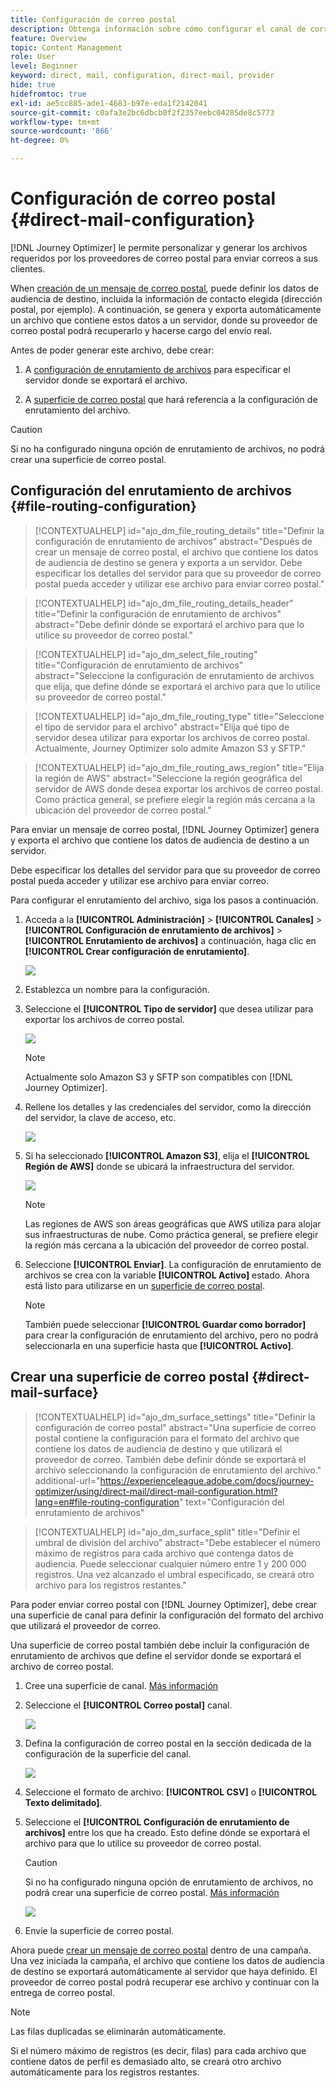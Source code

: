 ```yaml
---
title: Configuración de correo postal
description: Obtenga información sobre cómo configurar el canal de correo postal en Journey Optimizer
feature: Overview
topic: Content Management
role: User
level: Beginner
keyword: direct, mail, configuration, direct-mail, provider
hide: true
hidefromtoc: true
exl-id: ae5cc885-ade1-4683-b97e-eda1f2142041
source-git-commit: c0afa3e2bc6dbcb0f2f2357eebc04285de8c5773
workflow-type: tm+mt
source-wordcount: '866'
ht-degree: 0%

---
```


# Configuración de correo postal {#direct-mail-configuration}

[!DNL Journey Optimizer] le permite personalizar y generar los archivos requeridos por los proveedores de correo postal para enviar correos a sus clientes.

When [creación de un mensaje de correo postal](../direct-mail/create-direct-mail.md), puede definir los datos de audiencia de destino, incluida la información de contacto elegida (dirección postal, por ejemplo). A continuación, se genera y exporta automáticamente un archivo que contiene estos datos a un servidor, donde su proveedor de correo postal podrá recuperarlo y hacerse cargo del envío real.

Antes de poder generar este archivo, debe crear:

1. A [configuración de enrutamiento de archivos](#file-routing-configuration) para especificar el servidor donde se exportará el archivo.

1. A [superficie de correo postal](#direct-mail-surface) que hará referencia a la configuración de enrutamiento del archivo.

>[!CAUTION]
>
>Si no ha configurado ninguna opción de enrutamiento de archivos, no podrá crear una superficie de correo postal.

## Configuración del enrutamiento de archivos {#file-routing-configuration}

>[!CONTEXTUALHELP]
>id="ajo_dm_file_routing_details"
>title="Definir la configuración de enrutamiento de archivos"
>abstract="Después de crear un mensaje de correo postal, el archivo que contiene los datos de audiencia de destino se genera y exporta a un servidor. Debe especificar los detalles del servidor para que su proveedor de correo postal pueda acceder y utilizar ese archivo para enviar correo postal."

<!--
>additional-url="https://experienceleague.adobe.com/docs/journey-optimizer/using/direct-mail/create-direct-mail.html" text="Create a direct mail message"-->

>[!CONTEXTUALHELP]
>id="ajo_dm_file_routing_details_header"
>title="Definir la configuración de enrutamiento de archivos"
>abstract="Debe definir dónde se exportará el archivo para que lo utilice su proveedor de correo postal."

>[!CONTEXTUALHELP]
>id="ajo_dm_select_file_routing"
>title="Configuración de enrutamiento de archivos"
>abstract="Seleccione la configuración de enrutamiento de archivos que elija, que define dónde se exportará el archivo para que lo utilice su proveedor de correo postal."

>[!CONTEXTUALHELP]
>id="ajo_dm_file_routing_type"
>title="Seleccione el tipo de servidor para el archivo"
>abstract="Elija qué tipo de servidor desea utilizar para exportar los archivos de correo postal. Actualmente, Journey Optimizer solo admite Amazon S3 y SFTP."

>[!CONTEXTUALHELP]
>id="ajo_dm_file_routing_aws_region"
>title="Elija la región de AWS"
>abstract="Seleccione la región geográfica del servidor de AWS donde desea exportar los archivos de correo postal. Como práctica general, se prefiere elegir la región más cercana a la ubicación del proveedor de correo postal."

Para enviar un mensaje de correo postal, [!DNL Journey Optimizer] genera y exporta el archivo que contiene los datos de audiencia de destino a un servidor.

Debe especificar los detalles del servidor para que su proveedor de correo postal pueda acceder y utilizar ese archivo para enviar correo.

Para configurar el enrutamiento del archivo, siga los pasos a continuación.

1. Acceda a la **[!UICONTROL Administración]** > **[!UICONTROL Canales]** > **[!UICONTROL Configuración de enrutamiento de archivos]** > **[!UICONTROL Enrutamiento de archivos]** a continuación, haga clic en **[!UICONTROL Crear configuración de enrutamiento]**.

   ![](assets/file-routing-config-button.png)

1. Establezca un nombre para la configuración.

1. Seleccione el **[!UICONTROL Tipo de servidor]** que desea utilizar para exportar los archivos de correo postal.

   ![](assets/file-routing-config-type.png)

   >[!NOTE]
   >
   >Actualmente solo Amazon S3 y SFTP son compatibles con [!DNL Journey Optimizer].

1. Rellene los detalles y las credenciales del servidor, como la dirección del servidor, la clave de acceso, etc.

   ![](assets/file-routing-config-sftp-details.png)

1. Si ha seleccionado **[!UICONTROL Amazon S3]**, elija el **[!UICONTROL Región de AWS]** donde se ubicará la infraestructura del servidor.

   ![](assets/file-routing-config-aws-region.png)

   >[!NOTE]
   >
   >Las regiones de AWS son áreas geográficas que AWS utiliza para alojar sus infraestructuras de nube. Como práctica general, se prefiere elegir la región más cercana a la ubicación del proveedor de correo postal.

1. Seleccione **[!UICONTROL Enviar]**. La configuración de enrutamiento de archivos se crea con la variable **[!UICONTROL Activo]** estado. Ahora está listo para utilizarse en un [superficie de correo postal](#direct-mail-surface).

   >[!NOTE]
   >
   >También puede seleccionar **[!UICONTROL Guardar como borrador]** para crear la configuración de enrutamiento del archivo, pero no podrá seleccionarla en una superficie hasta que **[!UICONTROL Activo]**.

## Crear una superficie de correo postal {#direct-mail-surface}

>[!CONTEXTUALHELP]
>id="ajo_dm_surface_settings"
>title="Definir la configuración de correo postal"
>abstract="Una superficie de correo postal contiene la configuración para el formato del archivo que contiene los datos de audiencia de destino y que utilizará el proveedor de correo. También debe definir dónde se exportará el archivo seleccionando la configuración de enrutamiento del archivo."
>additional-url="https://experienceleague.adobe.com/docs/journey-optimizer/using/direct-mail/direct-mail-configuration.html?lang=en#file-routing-configuration" text="Configuración del enrutamiento de archivos"

<!--
>[!CONTEXTUALHELP]
>id="ajo_dm_surface_sort"
>title="Define the sort order"
>abstract="If you select this option, the sort will be by profile ID, ascending or descending. If you unselect it, the sorting configuration defined when creating the direct mail message within a journey or a campaign."-->

>[!CONTEXTUALHELP]
>id="ajo_dm_surface_split"
>title="Definir el umbral de división del archivo"
>abstract="Debe establecer el número máximo de registros para cada archivo que contenga datos de audiencia. Puede seleccionar cualquier número entre 1 y 200 000 registros. Una vez alcanzado el umbral especificado, se creará otro archivo para los registros restantes."

Para poder enviar correo postal con [!DNL Journey Optimizer], debe crear una superficie de canal para definir la configuración del formato del archivo que utilizará el proveedor de correo.

Una superficie de correo postal también debe incluir la configuración de enrutamiento de archivos que define el servidor donde se exportará el archivo de correo postal.

1. Cree una superficie de canal. [Más información](../configuration/channel-surfaces.md)

1. Seleccione el **[!UICONTROL Correo postal]** canal.

   ![](assets/surface-direct-mail-channel.png)

1. Defina la configuración de correo postal en la sección dedicada de la configuración de la superficie del canal.

   ![](assets/surface-direct-mail-settings.png)

   <!--![](assets/surface-direct-mail-settings-with-insertion.png)-->

1. Seleccione el formato de archivo: **[!UICONTROL CSV]** o **[!UICONTROL Texto delimitado]**.

1. Seleccione el **[!UICONTROL Configuración de enrutamiento de archivos]** entre los que ha creado. Esto define dónde se exportará el archivo para que lo utilice su proveedor de correo postal.

   >[!CAUTION]
   >
   >Si no ha configurado ninguna opción de enrutamiento de archivos, no podrá crear una superficie de correo postal. [Más información](#file-routing-configuration)

   ![](assets/surface-direct-mail-file-routing.png)

   <!--![](assets/surface-direct-mail-file-routing-with-insertion.png)-->

1. Envíe la superficie de correo postal.

Ahora puede [crear un mensaje de correo postal](../direct-mail/create-direct-mail.md) dentro de una campaña. Una vez iniciada la campaña, el archivo que contiene los datos de audiencia de destino se exportará automáticamente al servidor que haya definido. El proveedor de correo postal podrá recuperar ese archivo y continuar con la entrega de correo postal.

>[!NOTE]
>
>Las filas duplicadas se eliminarán automáticamente.
>
>Si el número máximo de registros (es decir, filas) para cada archivo que contiene datos de perfil es demasiado alto, se creará otro archivo automáticamente para los registros restantes.

<!--
    In the **[!UICONTROL Insertion]** section, you can choose to automatically remove duplicate rows.

    Define the maximum number of records (i.e. rows) for each file containing profile data. After the specified threshold is reached, another file will be created for the remaining records.

    ![](assets/surface-direct-mail-split.png)

    For example, if there are 100,000 records in the file and the threshold limit is set to 60,000, the records will be split into two files. The first file will contain 60,000 rows, and the second file will contain the remaining 40,000 rows.

    >[!NOTE]
    >
    >NOTE You can set any number between 1 and 200,000 records, meaning each file must contain at least 1 row and no more than 200,000 rows.

-->